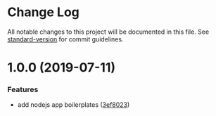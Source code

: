 # Change Log

All notable changes to this project will be documented in this file. See [standard-version](https://github.com/conventional-changelog/standard-version) for commit guidelines.

# 1.0.0 (2019-07-11)


### Features

* add nodejs app boilerplates ([3ef8023](https://github.com/nazieb/boilerplater/commit/3ef8023))
